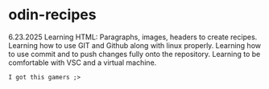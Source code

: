 # odin-recipes
6.23.2025
    Learning HTML:
        Paragraphs, images, headers to create recipes.
    Learning how to use GIT and Github along with linux properly.
    Learning how to use commit and to push changes fully onto the repository.
    Learning to be comfortable with VSC and a virtual machine.

    I got this gamers ;>